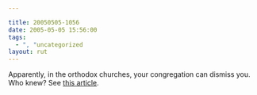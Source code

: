 ```yaml
---

title: 20050505-1056
date: 2005-05-05 15:56:00
tags:
  - ", "uncategorized
layout: rut
---
```


<p> Apparently, in the orthodox churches, your
congregation can dismiss you.  Who knew?  See <a href="http://news.bbc.co.uk/2/hi/middle_east/4517223.stm">this
article</a>.</p>

